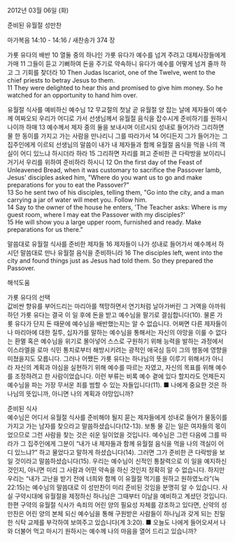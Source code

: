 2012년 03월 06일 (화)

준비된 유월절 성만찬



마가복음 14:10 - 14:16 / 새찬송가 374 장


가룟 유다의 배반
10 열둘 중의 하나인 가룟 유다가 예수를 넘겨 주려고 대제사장들에게 가매 11 그들이 듣고 기뻐하여 돈을 주기로 약속하니 유다가 예수를 어떻게 넘겨 줄까 하고 그 기회를 찾더라
10 Then Judas Iscariot, one of the Twelve, went to the chief priests to betray Jesus to them.   
11 They were delighted to hear this and promised to give him money. So he watched for an opportunity to hand him over.  

유월절 식사를 예비하신 예수님
12 무교절의 첫날 곧 유월절 양 잡는 날에 제자들이 예수께 여짜오되 우리가 어디로 가서 선생님께서 유월절 음식을 잡수시게 준비하기를 원하시나이까 하매 13 예수께서 제자 중의 둘을 보내시며 이르시되 성내로 들어가라 그리하면 물 한 동이를 가지고 가는 사람을 만나리니 그를 따라가서 14 어디든지 그가 들어가는 그 집주인에게 이르되 선생님의 말씀이 내가 내 제자들과 함께 유월절 음식을 먹을 나의 객실이 어디 있느냐 하시더라 하라 15 그리하면 자리를 펴고 준비한 큰 다락방을 보이리니 거기서 우리를 위하여 준비하라 하시니
12 On the first day of the Feast of Unleavened Bread, when it was customary to sacrifice the Passover lamb, Jesus' disciples asked him, "Where do you want us to go and make preparations for you to eat the Passover?"   
13 So he sent two of his disciples, telling them, "Go into the city, and a man carrying a jar of water will meet you. Follow him.   
14 Say to the owner of the house he enters, 'The Teacher asks: Where is my guest room, where I may eat the Passover with my disciples?'   
15 He will show you a large upper room, furnished and ready. Make preparations for us there."   

말씀대로 유월절 식사를 준비한 제자들
16 제자들이 나가 성내로 들어가서 예수께서 하시던 말씀대로 만나 유월절 음식을 준비하니라
16 The disciples left, went into the city and found things just as Jesus had told them. So they prepared the Passover.

해석도움





가룟 유다의 선택  
값비싼 향유를 부어드리는 마리아를 책망하면서 연기처럼 날아가버린 그 거액을 아까워하던 가룟 유다는 결국 이 일 후에 돈을 받고 예수님을 팔기로 결심합니다(10). 물론 가룟 유다가 단지 돈 때문에 예수님을 배반했는지는 알 수 없습니다. 어쩌면 다른 제자들이나 마리아에 대한 질투, 십자가를 말하는 예수님을 통해서는 자신의 야망을 이룰 수 없다는 환멸 혹은 예수님을 위기로 몰아넣어 스스로 구원하기 위해 능력을 발하는 과정에서 이스라엘을 로마 식민 통치로부터 해방시키려는 광적인 애국심 등이 그의 행동에 영향을 미쳤을지도 모릅니다. 그러나 어쨌든 가룟 유다는 하나님의 뜻을 이루기 위해서가 아니라 자신의 계획과 야심을 실현하기 위해 예수를 따르는 자였고, 자신의 목표를 위해 예수를 조정하려고 한 사람이었습니다. 이런 부류는 비록 예수 곁에 있다 할지라도 언제든지 예수님을 파는 가장 무서운 죄를 범할 수 있는 자들입니다(11).
■ 나에게 중요한 것은 하나님의 뜻입니까, 아니면 나의 계획과 야망입니까?

준비된 식사  
예수님은 어디서 유월절 식사를 준비해야 될지 묻는 제자들에게 성내로 들어가 물동이를 가지고 가는 남자를 찾으라고 말씀하셨습니다(12-13). 보통 물 긷는 일은 여자들의 몫이었으므로 그런 사람을 찾는 것은 쉬운 일이었을 것입니다. 예수님은 그런 다음에 그를 따라가 그 집주인에게 그분이 “내가 내 제자들과 함께 유월절 음식을 먹을 나의 객실이 어디 있느냐?” 하고 물었다고 말하게 하셨습니다(14). 그러면 그가 준비한 큰 다락방을 보일 것이라고 말씀하셨습니다(15). 우리는 예수님이 신적인 통찰력으로 이 일을 예지하신 것인지, 아니면 미리 그 사람과 어떤 약속을 하신 것인지 정확히 알 수 없습니다. 하지만 우리는 “내가 고난을 받기 전에 너희와 함께 이 유월절 먹기를 원하고 원하였노라”(눅 22:15)는 예수님의 말씀대로 이 성만찬이 미리 준비된 것임을 분명히 알 수 있습니다. 사실 구약시대에 유월절을 제정하신 하나님은 그때부터 이날을 예비하고 계셨던 것입니다. 한편 구약의 유월절 식사가 속죄의 어린 양의 필요성 자체를 강조하고 있다면, 신약의 성만찬은 어린 양의 본체 되신 예수님을 통해 구원받은 사람들이 하나님과 갖게 되는 친밀한 식탁 교제를 부각하여 보여주고 있습니다(계 3:20).
■ 오늘도 나에게 들어오셔서 나와 더불어 먹고 마시기 원하시는 예수께 나의 마음을 열어 드리고 있습니까?